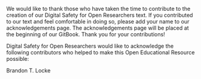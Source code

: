 We would like to thank those who have taken the time to contribute to the creation of our Digital Safety for Open Researchers text. If you contributed to our text and feel comfortable in doing so, please add your name to our acknowledgements page.  The acknowledgements page will be placed at the beginning of our GitBook.  Thank you for your contributions! 

Digital Safety for Open Researchers would like to acknowledge the following contributors who helped to make this Open Educational Resource possible: 

Brandon T. Locke
